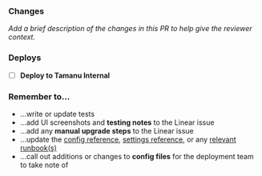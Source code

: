### Changes

_Add a brief description of the changes in this PR to help give the reviewer context._

### Deploys

- [ ] **Deploy to Tamanu Internal** <!-- #deploy -->

### Remember to...

- ...write or update tests
- ...add UI screenshots and **testing notes** to the Linear issue
- ...add any **manual upgrade steps** to the Linear issue
- ...update the [config reference](https://beyond-essential.slab.com/posts/reference-config-file-0c70ukly), [settings reference](https://beyond-essential.slab.com/posts/reference-settings-0blw1x2q), or any [relevant runbook(s)](https://beyond-essential.slab.com/topics/runbooks-bs04ml6c)
- ...call out additions or changes to **config files** for the deployment team to take note of

<!-- Thank you! -->
